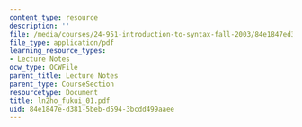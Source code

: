 ```yaml
---
content_type: resource
description: ''
file: /media/courses/24-951-introduction-to-syntax-fall-2003/84e1847ed3815bebd5943bcdd499aaee_ln2ho_fukui_01.pdf
file_type: application/pdf
learning_resource_types:
- Lecture Notes
ocw_type: OCWFile
parent_title: Lecture Notes
parent_type: CourseSection
resourcetype: Document
title: ln2ho_fukui_01.pdf
uid: 84e1847e-d381-5beb-d594-3bcdd499aaee
---
```

